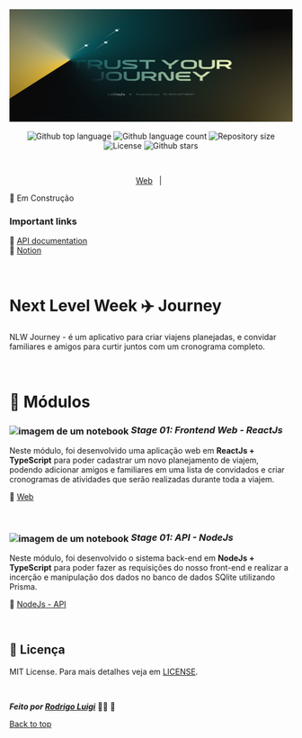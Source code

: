 <img id="top" src="./Wallpaper - 1400x900.png" alt="nlw-journey" height="200px" width="100%"/>

<p align="center">
  <img alt="Github top language" src="https://img.shields.io/github/languages/top/RodrigoLuigi/nlw-journey?color=56BEB8">
  <img alt="Github language count" src="https://img.shields.io/github/languages/count/RodrigoLuigi/nlw-journey?color=56BEB8">
  <img alt="Repository size" src="https://img.shields.io/github/repo-size/RodrigoLuigi/nlw-journey?color=56BEB8">
  <img alt="License" src="https://img.shields.io/github/license/RodrigoLuigi/nlw-journey?color=56BEB8">
  <img alt="Github stars" src="https://img.shields.io/github/stars/RodrigoLuigi/nlw-journey?color=56BEB8" />
</p>

<br/>

<p align="center">
  <a href="#web">Web</a> &#xa0; | &#xa0;
</p>

🚧 Em Construção

### Important links

🔗 [API documentation](https://nlw-journey.apidocumentation.com/reference#tag/activities/post/trips/{tripId}/activities)<br>
🔗 [Notion](https://www.notion.so/NLW-16-Journey-d65697b657d447359222bb7fe3f8aa68)<br>

<br>

# Next Level Week ✈️ Journey

NLW Journey - é um aplicativo para criar viajens planejadas, e convidar familiares e amigos para curtir juntos com um cronograma completo.

# <br>:book: Módulos

### <img id="web" src="https://imgur.com/VhTBbHg.png" alt="imagem de um notebook" align="center" width="30px"> _**Stage 01: Frontend Web - ReactJs**_

Neste módulo, foi desenvolvido uma aplicação web em **ReactJs + TypeScript** para poder cadastrar um novo planejamento de viajem, podendo adicionar amigos e familiares em uma lista de convidados e criar cronogramas de atividades que serão realizadas durante toda a viajem.

🔗 [Web](https://github.com/RodrigoLuigi/nlw-journey/tree/main/web)<br>

</br>

### <img id="web" src="https://imgur.com/VhTBbHg.png" alt="imagem de um notebook" align="center" width="30px"> _**Stage 01: API - NodeJs**_

Neste módulo, foi desenvolvido o sistema back-end em **NodeJs + TypeScript** para poder fazer as requisições do nosso front-end e realizar a incerção e manipulação dos dados no banco de dados SQlite utilizando Prisma.

🔗 [NodeJs - API](https://github.com/RodrigoLuigi/nlw-journey/tree/main/api)<br>

</br>

## :memo: Licença

MIT License. Para mais detalhes veja em [LICENSE](./LICENSE).

&#xa0;

_**Feito por <a href="https://github.com/RodrigoLuigi" target="_blank">Rodrigo Luigi</a>**_ 👨‍🚀 :rocket:

<a href="#top">Back to top</a>
